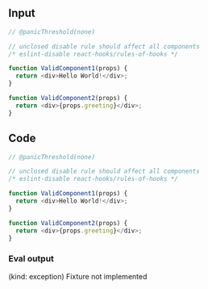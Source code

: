 
## Input

```javascript
// @panicThreshold(none)

// unclosed disable rule should affect all components
/* eslint-disable react-hooks/rules-of-hooks */

function ValidComponent1(props) {
  return <div>Hello World!</div>;
}

function ValidComponent2(props) {
  return <div>{props.greeting}</div>;
}

```

## Code

```javascript
// @panicThreshold(none)

// unclosed disable rule should affect all components
/* eslint-disable react-hooks/rules-of-hooks */

function ValidComponent1(props) {
  return <div>Hello World!</div>;
}

function ValidComponent2(props) {
  return <div>{props.greeting}</div>;
}

```
      
### Eval output
(kind: exception) Fixture not implemented